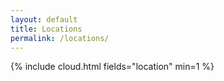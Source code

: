 ```yaml
---
layout: default
title: Locations
permalink: /locations/
---
```

{% include cloud.html fields="location" min=1 %}
